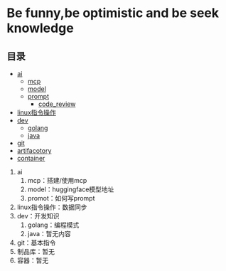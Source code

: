 # Be funny,be optimistic and be seek knowledge
## 目录
- [ai](./ai)
  - [mcp](./ai/mcp/)
  - [model](./ai/model/)
  - [prompt](./ai/prompt/) 
    - [code_review](./ai/prompt/code_review/)
- [linux指令操作](./linux) 
- [dev](./dev) 
  - [golang](./dev/golang/) 
  - [java](./dev/java/) 
- [git](./git)
- [artifacotory](./artifactory/)
- [container](./container/)

1. ai
   1. mcp：搭建/使用mcp
   2. model：huggingface模型地址
   3. promot：如何写prompt
2. linux指令操作：数据同步
3. dev：开发知识
   1. golang：编程模式
   2. java：暂无内容 
4. git：基本指令
5. 制品库：暂无
6. 容器：暂无